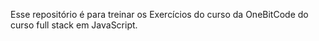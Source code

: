 Esse repositório é para treinar os Exercícios do curso da OneBitCode do curso full stack em JavaScript.